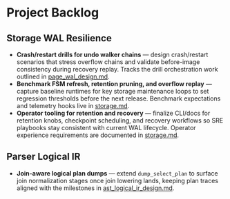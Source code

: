 # Project Backlog

## Storage WAL Resilience
- **Crash/restart drills for undo walker chains** — design crash/restart scenarios that stress overflow chains and validate before-image consistency during recovery replay. Tracks the drill orchestration work outlined in [page_wal_design.md](./page_wal_design.md).
- **Benchmark FSM refresh, retention pruning, and overflow replay** — capture baseline runtimes for key storage maintenance loops to set regression thresholds before the next release. Benchmark expectations and telemetry hooks live in [storage.md](./storage.md).
- **Operator tooling for retention and recovery** — finalize CLI/docs for retention knobs, checkpoint scheduling, and recovery workflows so SRE playbooks stay consistent with current WAL lifecycle. Operator experience requirements are documented in [storage.md](./storage.md).

## Parser Logical IR
- **Join-aware logical plan dumps** — extend `dump_select_plan` to surface join normalization stages once join lowering lands, keeping plan traces aligned with the milestones in [ast_logical_ir_design.md](./ast_logical_ir_design.md).
